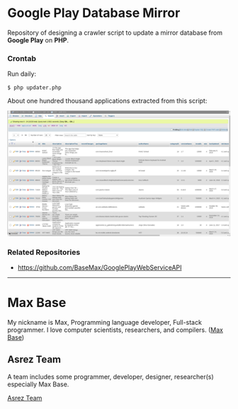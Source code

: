# Google Play Database Mirror

Repository of designing a crawler script to update a mirror database from **Google Play** on **PHP**. 

### Crontab

Run daily:

```
$ php updater.php
```

About one hundred thousand applications extracted from this script:

![Google Play Database Mirror](demo.png)

### Related Repositories

- https://github.com/BaseMax/GooglePlayWebServiceAPI

---------

# Max Base

My nickname is Max, Programming language developer, Full-stack programmer. I love computer scientists, researchers, and compilers. ([Max Base](https://maxbase.org/))

## Asrez Team

A team includes some programmer, developer, designer, researcher(s) especially Max Base.

[Asrez Team](https://www.asrez.com/)
